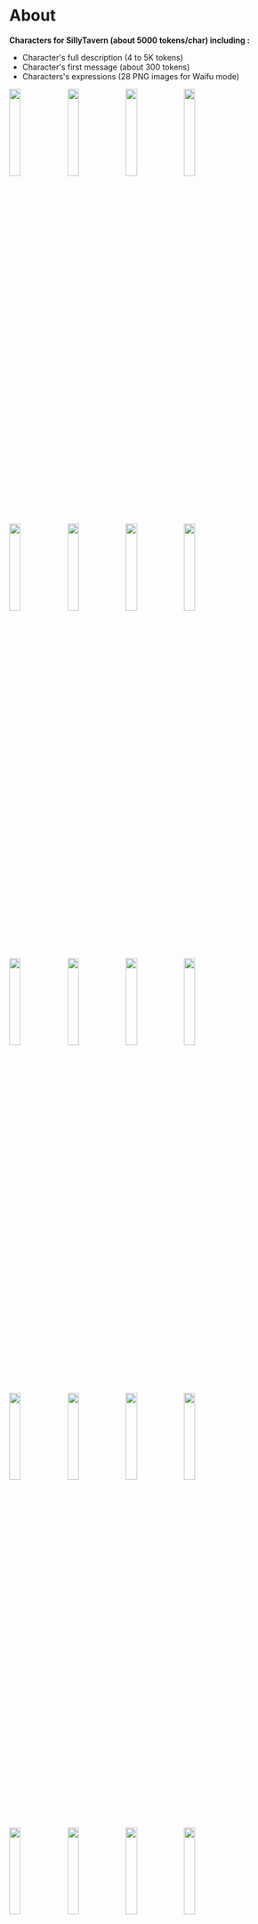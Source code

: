 <h1>About</h1>

<b>Characters for SillyTavern (about 5000 tokens/char) including :</b>

- Character's full description (4 to 5K tokens)
- Character's first message (about 300 tokens)
- Characters's expressions (28 PNG images for Waifu mode)

<img src="https://github.com/user-attachments/assets/c0e8af38-fe01-4e75-87c2-4104c7a62314" width="20%">
<img src="https://github.com/user-attachments/assets/0540f36e-4660-4f93-b8e5-b75297b89e15" width="20%">
<img src="https://github.com/user-attachments/assets/0f4347c3-cffa-4aa3-8ec5-529f50c705e0" width="20%">
<img src="https://github.com/user-attachments/assets/2eb3654a-0ee0-4fd1-9346-70ee28216758" width="20%">
<img src="https://github.com/user-attachments/assets/1e3a368a-c4f2-48a9-a31f-7e9bca90c82c" width="20%">
<img src="https://github.com/user-attachments/assets/1973489c-a03c-4ac6-b2e4-9b4dad2518b1" width="20%">
<img src="https://github.com/user-attachments/assets/6a729d60-2943-4339-8a49-7e230cc6d1bc" width="20%">
<img src="https://github.com/user-attachments/assets/e2235641-1702-483f-8423-9eab0f33dce2" width="20%">
<img src="https://github.com/user-attachments/assets/aa18a8f7-8f0a-4bdd-8d86-8af9fc92c6c2" width="20%">
<img src="https://github.com/user-attachments/assets/3f62e9d1-dc16-4860-a30e-654beb9e05cd" width="20%">
<img src="https://github.com/user-attachments/assets/73a5d436-bc55-48c1-847d-d24f8b9f1da3" width="20%">
<img src="https://github.com/user-attachments/assets/900103a6-4e6a-47f0-a8cd-86cb8515c228" width="20%">
<img src="https://github.com/user-attachments/assets/0279a385-b873-4627-ba91-fd6e551980d3" width="20%">
<img src="https://github.com/user-attachments/assets/505017c2-a683-45f5-a97f-36d0a87fdb0a" width="20%">
<img src="https://github.com/user-attachments/assets/9a256121-57c0-4deb-ae0d-35f0ba06a434" width="20%">
<img src="https://github.com/user-attachments/assets/d297b5ab-bb05-44b3-8510-a74fede36ea0" width="20%">
<img src="https://github.com/user-attachments/assets/25c85263-79d2-4c0f-864e-d97f9c541477" width="20%">
<img src="https://github.com/user-attachments/assets/92581408-459f-4419-bf67-f3b106ae8755" width="20%">
<img src="https://github.com/user-attachments/assets/6a291f00-3ece-45f4-bb8f-84b253ebab4b" width="20%">
<img src="https://github.com/user-attachments/assets/cccc3a6c-7ea2-4198-ad31-0325bf3995a9" width="20%">
<img src="https://github.com/user-attachments/assets/fe4945de-b55a-415e-a9dd-7f4c3d954b46" width="20%">
<img src="https://github.com/user-attachments/assets/1cc2f32f-621a-489c-8155-edb8736e850c" width="20%">
<img src="https://github.com/user-attachments/assets/64dd12db-0382-4fed-a169-1bee1fde888e" width="20%">
<img src="https://github.com/user-attachments/assets/6f56a07a-e7bb-4f71-9132-4d695c9f5603" width="20%">


<h1>Attention</h1>

- Please, be aware characters descriptions below are written in French. 
- You can easily translate them in any langage. 
- Pay particular attention to original character's quotes translations, which may be rather strange sometimes.

  
<h1>Installation</h1>

In SillyTavern, Characters > Import character from files (PNG/JSON)

<h1>Profile construction method</h1>

Here’s the composition of the character sheet, translated into English:

<ol>
  <li><b>Name and Title of {{char}}</b></li>
  <ul>
    <li>Full name </li>
    <li>Titles or nicknames </li>
  </ul>
  <br>

  <li><b>Physical Description and Appearance of {{char}}</b></li>
  <ul>
<li>Physical characteristics </li>
<li>Posture </li>
<li>Clothes and accessories </li>
<li>Distinctive marks </li>
<li>Facial expression</li>
  </ul><br>



<li><b>Behavior and Personality of {{char}}</b></li>
<ul>
  <li>Personality strengths and weaknesses of {{char}} </li>
<li>Reactions and attitudes of {{char}} </li>
<li>Beliefs of {{char}} </li>
<li>Habits and rituals of {{char}} </li>
</ul><br>

<li><b>Life Goals of {{char}}</b></li>
<ul>
<li> Primary goals of {{char}} </li>
<li>Secondary goals of {{char}} </li>
<li> Main quest of {{char}} </li>
</ul><br>

<li><b>Communication Style and Expression of {{char}}</b></li>
<ul>
 Languages or accents of {{char}} 
<li>Tone and speech style of {{char}}</li>
<li>Vocabulary used by {{char}}</li>
<li>Way of speaking of {{char}}</li> 
</ul><br>


<li><b>Anecdotes of {{char}}</b></li>
<ul>
<li>Legendary actions of {{char}}</li>
<li>Surprising deeds of {{char}}</li>
<li>Reactions of others to {{char}}'s actions</li>
</ul><br>



  
<li><b>Iconic Quotes of {{char}}</b></li>
<ul>
<li>Main quotes of {{char}}</li>
<li>Others quotes of {{char}}</li>
</ul><br>

<li><b>Relationships and Allies/Enemies of {{char}}</b></li>
<ul>
<li>Main allies of {{char}}</li>
<li>Rivals and enemies of {{char}}</li>
</ul><br>

<li><b>Historical Context and Origins of {{char}}</b></li>
<ul>
<li>Origins of {{char}}</li>
<li>Key events in the life of {{char}}</li>
<li>Culture and traditions associated with {{char}}</li>
</ul><br>

</ol>










<h1>Chat examples</h1>

![image](https://github.com/user-attachments/assets/9b421cbc-0df3-4ce6-8e7c-4832cd009e11)

![image](https://github.com/user-attachments/assets/47ee6323-6d1f-4629-987b-40b5fd0fb5b4)

See more chat examples : https://krakoukas.com/sillytavern/






<h1>Tricks and hacks in SillyTavern</h1>


<h2>Show names on characters avatars</h2>

Work in progress

<h2>Enable visual glow on characters</h2>

Work in progress








<h1>License</h1>
  
This project stands under GNU General Public License.
Contributions to are welcomed. Tell me if you have a good idea for the project or do a pull request.

<h1>Buy me a coffee </h1>

🐙 [Thank you !](https://www.buymeacoffee.com/li08jg7kmc) 🙏
